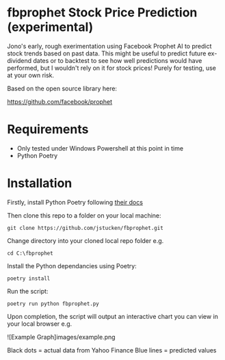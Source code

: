 # fbprophet Stock Price Prediction (experimental)

Jono's early, rough exerimentation using Facebook Prophet AI to predict stock trends based
on past data. This might be useful to predict future ex-dividend dates or to backtest to
see how well predictions would have performed, but I wouldn't rely on it for stock prices!
Purely for testing, use at your own risk.

Based on the open source library here:

https://github.com/facebook/prophet

# Requirements
- Only tested under Windows Powershell at this point in time
- Python Poetry

# Installation

Firstly, install Python Poetry following [their docs](https://python-poetry.org/docs/)

Then clone this repo to a folder on your local machine:

    git clone https://github.com/jstucken/fbprophet.git

Change directory into your cloned local repo folder e.g.

    cd C:\fbprophet

Install the Python dependancies using Poetry:

    poetry install

Run the script:

    poetry run python fbprophet.py

Upon completion, the script will output an interactive chart you can view in your local browser e.g.

![Example Graph]images/example.png

Black dots = actual data from Yahoo Finance
Blue lines = predicted values